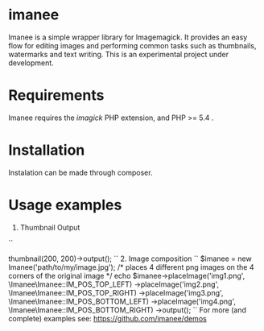 imanee
======

Imanee is a simple wrapper library for Imagemagick. It provides an easy flow for editing images and performing common tasks such as thumbnails, watermarks and text writing.
This is an experimental project under development.

Requirements
======
Imanee requires the *imagick* PHP extension, and PHP >= 5.4 .

Installation
======
Instalation can be made through composer.


Usage examples
======

1. Thumbnail Output

``
<?php

header("Content-type: image/jpg");

$imanee = new Imanee('path/to/my/image.jpg');
echo $imanee->thumbnail(200, 200)->output();
``

2. Image composition

``
$imanee = new Imanee('path/to/my/image.jpg');

/* places 4 different png images on the 4 corners of the original image */

echo $imanee->placeImage('img1.png', \Imanee\Imanee::IM_POS_TOP_LEFT)
            ->placeImage('img2.png', \Imanee\Imanee::IM_POS_TOP_RIGHT)
            ->placeImage('img3.png', \Imanee\Imanee::IM_POS_BOTTOM_LEFT)
            ->placeImage('img4.png', \Imanee\Imanee::IM_POS_BOTTOM_RIGHT)
            ->output();
``

For more (and complete) examples see: <a href="https://github.com/imanee/demos">https://github.com/imanee/demos</a>